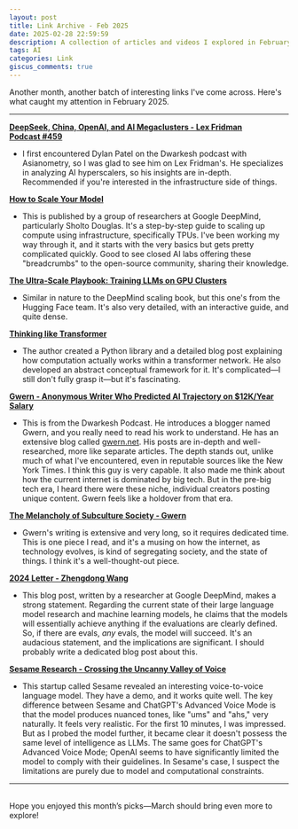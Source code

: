 ```yaml
---
layout: post
title: Link Archive - Feb 2025
date: 2025-02-28 22:59:59
description: A collection of articles and videos I explored in February 2025
tags: AI
categories: Link
giscus_comments: true
---
```


Another month, another batch of interesting links I've come across. Here's what caught my attention in February 2025.

---

**[DeepSeek, China, OpenAI, and AI Megaclusters - Lex Fridman Podcast #459](https://youtube.com/watch?v=_1f-o0nqpEI)**

*   I first encountered Dylan Patel on the Dwarkesh podcast with Asianometry, so I was glad to see him on Lex Fridman's. He specializes in analyzing AI hyperscalers, so his insights are in-depth. Recommended if you're interested in the infrastructure side of things.

**[How to Scale Your Model](https://jax-ml.github.io/scaling-book/)**

*   This is published by a group of researchers at Google DeepMind, particularly Sholto Douglas. It's a step-by-step guide to scaling up compute using infrastructure, specifically TPUs. I've been working my way through it, and it starts with the very basics but gets pretty complicated quickly. Good to see closed AI labs offering these "breadcrumbs" to the open-source community, sharing their knowledge.

**[The Ultra-Scale Playbook: Training LLMs on GPU Clusters](https://huggingface.co/spaces/nanotron/ultrascale-playbook)**

*   Similar in nature to the DeepMind scaling book, but this one's from the Hugging Face team. It's also very detailed, with an interactive guide, and quite dense.

**[Thinking like Transformer](https://srush.github.io/raspy/)**

*   The author created a Python library and a detailed blog post explaining how computation actually works within a transformer network. He also developed an abstract conceptual framework for it. It's complicated—I still don't fully grasp it—but it's fascinating.

**[Gwern - Anonymous Writer Who Predicted AI Trajectory on $12K/Year Salary](https://www.youtube.com/watch?v=a42key59cZQ&list=WL&index=2)**

*   This is from the Dwarkesh Podcast. He introduces a blogger named Gwern, and you really need to read his work to understand. He has an extensive blog called [gwern.net](http://gwern.net/). His posts are in-depth and well-researched, more like separate articles. The depth stands out, unlike much of what I've encountered, even in reputable sources like the New York Times. I think this guy is very capable. It also made me think about how the current internet is dominated by big tech. But in the pre-big tech era, I heard there were these niche, individual creators posting unique content. Gwern feels like a holdover from that era.

**[The Melancholy of Subculture Society - Gwern](https://gwern.net/subculture)**

*   Gwern's writing is extensive and very long, so it requires dedicated time. This is one piece I read, and it's a musing on how the internet, as technology evolves, is kind of segregating society, and the state of things. I think it's a well-thought-out piece.

**[2024 Letter - Zhengdong Wang](https://zhengdongwang.com/2024/12/29/2024-letter.html)**

*   This blog post, written by a researcher at Google DeepMind, makes a strong statement. Regarding the current state of their large language model research and machine learning models, he claims that the models will essentially achieve anything if the evaluations are clearly defined. So, if there are evals, *any* evals, the model will succeed. It's an audacious statement, and the implications are significant. I should probably write a dedicated blog post about this.

**[Sesame Research - Crossing the Uncanny Valley of Voice](https://www.sesame.com/research/crossing_the_uncanny_valley_of_voice#demo)**

*   This startup called Sesame revealed an interesting voice-to-voice language model. They have a demo, and it works quite well. The key difference between Sesame and ChatGPT's Advanced Voice Mode is that the model produces nuanced tones, like "ums" and "ahs," very naturally. It feels very realistic. For the first 10 minutes, I was impressed. But as I probed the model further, it became clear it doesn't possess the same level of intelligence as LLMs. The same goes for ChatGPT's Advanced Voice Mode; OpenAI seems to have significantly limited the model to comply with their guidelines. In Sesame's case, I suspect the limitations are purely due to model and computational constraints.

---
<br />
Hope you enjoyed this month’s picks—March should bring even more to explore!
